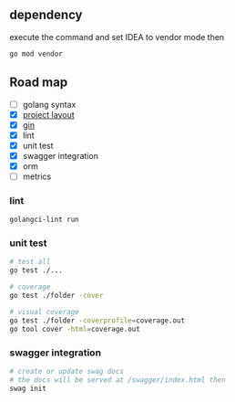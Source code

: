 ## dependency
execute the command and set IDEA to vendor mode then
```bash
go mod vendor
```

## Road map
- [ ] golang syntax
- [x] [project layout](https://github.com/golang-standards/project-layout)
- [x] [gin](https://gin-gonic.com/docs/examples/)
- [x] lint
- [x] unit test
- [x] swagger integration
- [x] orm
- [ ] metrics

### lint
```bash
golangci-lint run
```

### unit test
```bash
# test all
go test ./...

# coverage
go test ./folder -cover

# visual coverage
go test ./folder -coverprofile=coverage.out
go tool cover -html=coverage.out
```

### swagger integration
```bash
# create or update swag docs
# the docs will be served at /swagger/index.html then
swag init
```

